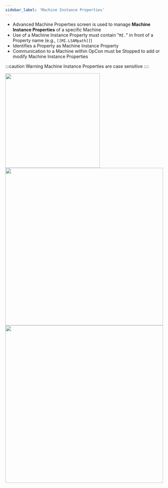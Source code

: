 ```yaml
---
sidebar_label: 'Machine Instance Properties'
---
```


<!--
<figure>
    <audio
        controls
        src="audiobasic/MachineInstanceProperties.mp3">
            Your browser does not support the
            <code>audio</code> element.
    </audio>
</figure>
-->

* Advanced Machine Properties screen is used to manage **Machine Instance Properties** of a specific Machine
* Use of a Machine Instance Property must contain "```MI.```" in front of a Property name (e.g., ```[[MI.LSAMpath]]```)  
* Identifies a Property as Machine Instance Property
* Communication to a Machine within OpCon must be Stopped to add or modify Machine Instance Properties

:::caution Warning
Machine Instance Properties are case sensitive
::::  

<a href="imgbasic/343.png" target="_blank"><img src="imgbasic/343.png" width="300"></img></a>  
<a href="imgbasic/344.png" target="_blank"><img src="imgbasic/344.png" width="500"></img></a>  
<a href="imgbasic/34501.png" target="_blank"><img src="imgbasic/34501.png" width="500"></img></a>  